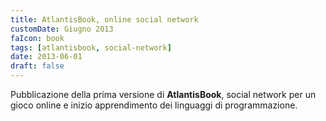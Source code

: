 ```yaml
---
title: AtlantisBook, online social network
customDate: Giugno 2013
faIcon: book
tags: [atlantisbook, social-network]
date: 2013-06-01
draft: false
---
```


Pubblicazione della prima versione di **AtlantisBook**, social network per un gioco online e inizio apprendimento dei linguaggi di programmazione.
